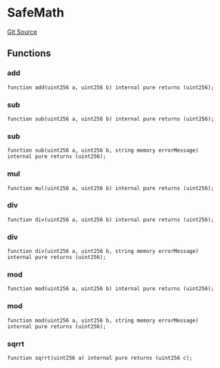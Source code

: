 # SafeMath
[Git Source](https://github.com/KlimaDAO/klimadao-solidity/blob/29fd912e7e35bfd36ad9c6e57c2a312d3aed3640/src/protocol/staking/utils/KlimaTreasury.sol)


## Functions
### add


```solidity
function add(uint256 a, uint256 b) internal pure returns (uint256);
```

### sub


```solidity
function sub(uint256 a, uint256 b) internal pure returns (uint256);
```

### sub


```solidity
function sub(uint256 a, uint256 b, string memory errorMessage) internal pure returns (uint256);
```

### mul


```solidity
function mul(uint256 a, uint256 b) internal pure returns (uint256);
```

### div


```solidity
function div(uint256 a, uint256 b) internal pure returns (uint256);
```

### div


```solidity
function div(uint256 a, uint256 b, string memory errorMessage) internal pure returns (uint256);
```

### mod


```solidity
function mod(uint256 a, uint256 b) internal pure returns (uint256);
```

### mod


```solidity
function mod(uint256 a, uint256 b, string memory errorMessage) internal pure returns (uint256);
```

### sqrrt


```solidity
function sqrrt(uint256 a) internal pure returns (uint256 c);
```

